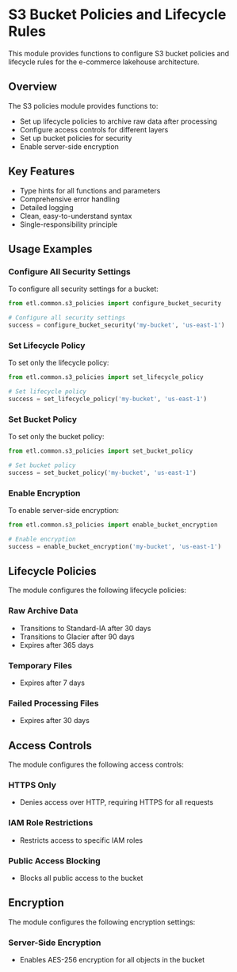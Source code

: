 # S3 Bucket Policies and Lifecycle Rules

This module provides functions to configure S3 bucket policies and lifecycle rules for the e-commerce lakehouse architecture.

## Overview

The S3 policies module provides functions to:

- Set up lifecycle policies to archive raw data after processing
- Configure access controls for different layers
- Set up bucket policies for security
- Enable server-side encryption

## Key Features

- Type hints for all functions and parameters
- Comprehensive error handling
- Detailed logging
- Clean, easy-to-understand syntax
- Single-responsibility principle

## Usage Examples

### Configure All Security Settings

To configure all security settings for a bucket:

```python
from etl.common.s3_policies import configure_bucket_security

# Configure all security settings
success = configure_bucket_security('my-bucket', 'us-east-1')
```

### Set Lifecycle Policy

To set only the lifecycle policy:

```python
from etl.common.s3_policies import set_lifecycle_policy

# Set lifecycle policy
success = set_lifecycle_policy('my-bucket', 'us-east-1')
```

### Set Bucket Policy

To set only the bucket policy:

```python
from etl.common.s3_policies import set_bucket_policy

# Set bucket policy
success = set_bucket_policy('my-bucket', 'us-east-1')
```

### Enable Encryption

To enable server-side encryption:

```python
from etl.common.s3_policies import enable_bucket_encryption

# Enable encryption
success = enable_bucket_encryption('my-bucket', 'us-east-1')
```

## Lifecycle Policies

The module configures the following lifecycle policies:

### Raw Archive Data

- Transitions to Standard-IA after 30 days
- Transitions to Glacier after 90 days
- Expires after 365 days

### Temporary Files

- Expires after 7 days

### Failed Processing Files

- Expires after 30 days

## Access Controls

The module configures the following access controls:

### HTTPS Only

- Denies access over HTTP, requiring HTTPS for all requests

### IAM Role Restrictions

- Restricts access to specific IAM roles

### Public Access Blocking

- Blocks all public access to the bucket

## Encryption

The module configures the following encryption settings:

### Server-Side Encryption

- Enables AES-256 encryption for all objects in the bucket
